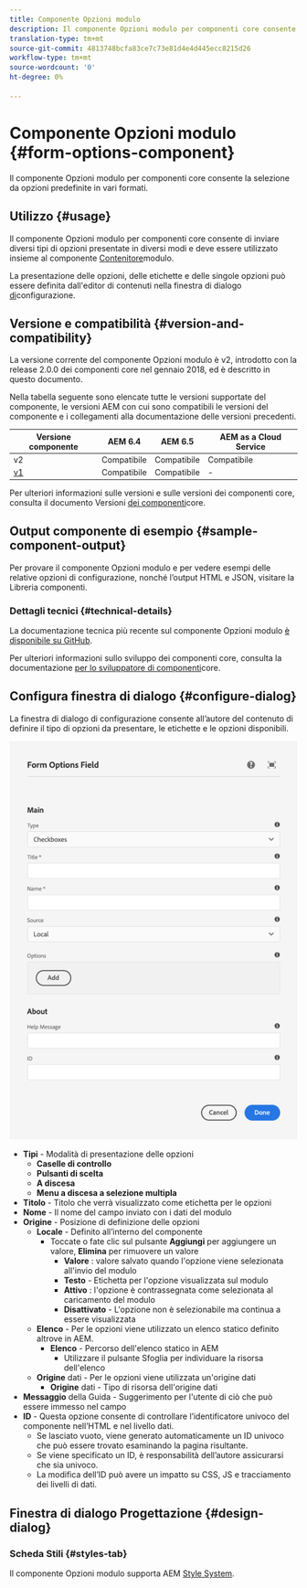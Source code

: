 ```yaml
---
title: Componente Opzioni modulo
description: Il componente Opzioni modulo per componenti core consente la selezione da opzioni predefinite in vari formati.
translation-type: tm+mt
source-git-commit: 4813748bcfa83ce7c73e81d4e4d445ecc8215d26
workflow-type: tm+mt
source-wordcount: '0'
ht-degree: 0%

---
```



# Componente Opzioni modulo {#form-options-component}

Il componente Opzioni modulo per componenti core consente la selezione da opzioni predefinite in vari formati.

## Utilizzo {#usage}

Il componente Opzioni modulo per componenti core consente di inviare diversi tipi di opzioni presentate in diversi modi e deve essere utilizzato insieme al componente [Contenitore](form-container.md)modulo.

La presentazione delle opzioni, delle etichette e delle singole opzioni può essere definita dall&#39;editor di contenuti nella finestra di dialogo [di](#configure-dialog)configurazione.

## Versione e compatibilità {#version-and-compatibility}

La versione corrente del componente Opzioni modulo è v2, introdotto con la release 2.0.0 dei componenti core nel gennaio 2018, ed è descritto in questo documento.

Nella tabella seguente sono elencate tutte le versioni supportate del componente, le versioni AEM con cui sono compatibili le versioni del componente e i collegamenti alla documentazione delle versioni precedenti.

| Versione componente | AEM 6.4   | AEM 6.5 | AEM as a Cloud Service |
|--- |--- |--- |---|
| v2 | Compatibile | Compatibile | Compatibile |
| [v1](/help/components/v1/form-options-v1.md) | Compatibile | Compatibile | - |

Per ulteriori informazioni sulle versioni e sulle versioni dei componenti core, consulta il documento Versioni [dei componenti](/help/versions.md)core.

## Output componente di esempio {#sample-component-output}

Per provare il componente Opzioni modulo e per vedere esempi delle relative opzioni di configurazione, nonché l’output HTML e JSON, visitare la Libreria [](https://adobe.com/go/aem_cmp_library_form_options)componenti.

### Dettagli tecnici {#technical-details}

La documentazione tecnica più recente sul componente Opzioni modulo [è disponibile su GitHub](https://adobe.com/go/aem_cmp_tech_form_options_v2).

Per ulteriori informazioni sullo sviluppo dei componenti core, consulta la documentazione [per lo sviluppatore di componenti](/help/developing/overview.md)core.

## Configura finestra di dialogo {#configure-dialog}

La finestra di dialogo di configurazione consente all’autore del contenuto di definire il tipo di opzioni da presentare, le etichette e le opzioni disponibili.

![Opzioni modulo Finestra di dialogo di modifica del componente](/help/assets/form-options-edit.png)

* **Tipi** - Modalità di presentazione delle opzioni
   * **Caselle di controllo**
   * **Pulsanti di scelta**
   * **A discesa**
   * **Menu a discesa a selezione multipla**
* **Titolo** - Titolo che verrà visualizzato come etichetta per le opzioni
* **Nome** - Il nome del campo inviato con i dati del modulo
* **Origine** - Posizione di definizione delle opzioni
   * **Locale** - Definito all’interno del componente
      * Toccate o fate clic sul pulsante **Aggiungi** per aggiungere un valore, **Elimina** per rimuovere un valore
         * **Valore** : valore salvato quando l&#39;opzione viene selezionata all&#39;invio del modulo
         * **Testo** - Etichetta per l&#39;opzione visualizzata sul modulo
         * **Attivo** : l&#39;opzione è contrassegnata come selezionata al caricamento del modulo
         * **Disattivato** - L&#39;opzione non è selezionabile ma continua a essere visualizzata
   * **Elenco** - Per le opzioni viene utilizzato un elenco statico definito altrove in AEM.
      * **Elenco** - Percorso dell&#39;elenco statico in AEM
         * Utilizzare il pulsante Sfoglia per individuare la risorsa dell&#39;elenco
   * **Origine** dati - Per le opzioni viene utilizzata un&#39;origine dati
      * **Origine** dati - Tipo di risorsa dell&#39;origine dati
* **Messaggio** della Guida - Suggerimento per l&#39;utente di ciò che può essere immesso nel campo
* **ID** - Questa opzione consente di controllare l’identificatore univoco del componente nell’HTML e nel livello [](/help/developing/data-layer/overview.md)dati.
   * Se lasciato vuoto, viene generato automaticamente un ID univoco che può essere trovato esaminando la pagina risultante.
   * Se viene specificato un ID, è responsabilità dell’autore assicurarsi che sia univoco.
   * La modifica dell’ID può avere un impatto su CSS, JS e tracciamento dei livelli di dati.

## Finestra di dialogo Progettazione {#design-dialog}

### Scheda Stili {#styles-tab}

Il componente Opzioni modulo supporta AEM [Style System](/help/get-started/authoring.md#component-styling).
